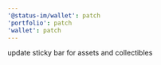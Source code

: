 ```yaml
---
'@status-im/wallet': patch
'portfolio': patch
'wallet': patch
---
```


update sticky bar for assets and collectibles
